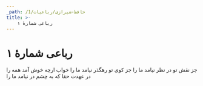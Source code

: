 ```yaml
---
_path: /حافظ-شیرازی/رباعیات/1
title: >-
    رباعی شمارهٔ ۱
---
```

# رباعی شمارهٔ ۱

جز نقش تو در نظر نیامد ما را
جز کوی تو رهگذر نیامد ما را
خواب ارچه خوش آمد همه را در عهدت
حقا که به چشم در نیامد ما را
